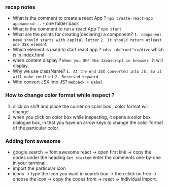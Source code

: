 ### recap notes

- What is the comment to create a react App ?
  `npx create-react-app appname`
  `cd ..` - one folder back
- What is the comment to run a react App ?
  `npm start`
- What are the points for creating(declaring) a component?
  `1. component name should starts with capital letter`
  `2. It should return atleast one JSX element`
- Which element is used to start react app ?
  `<div id="root"></div>` which is in index.html
- when <noscript> content display ?
  `When you OFF the Javascript in browser ` it will display.
- Why we use className?
  `1. At the end JSX converted into JS, So it will make conflict`
  `2. Reserved keyword`
- Who convert JSX into JS?
  `Webpack + Babel`

### How to change color format while inspect ?

1. click on shift and place the curser on color box , color format will change.
2. when you click on color box while inspecting, it opens a color box dialogue box, in that you have an arrow keys to change the color format of the particular color.

### Adding font awesome

- google search -> font awesome react -> open first link -> copy the codes under the heading `Get started` enter the comments one-by-one in your terminal.
- import the particular icon
- icons -> type the icon you want in search box -> then click on free -> choose the icon -> copy the codes from -> react -> Individual Import.
